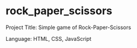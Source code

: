 # rock_paper_scissors

Project Title:
    Simple game of Rock-Paper-Scissors

Language:
    HTML, CSS, JavaScript